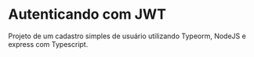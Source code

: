 # Autenticando com JWT

Projeto de um cadastro simples de usuário utilizando Typeorm, NodeJS e express com Typescript.
